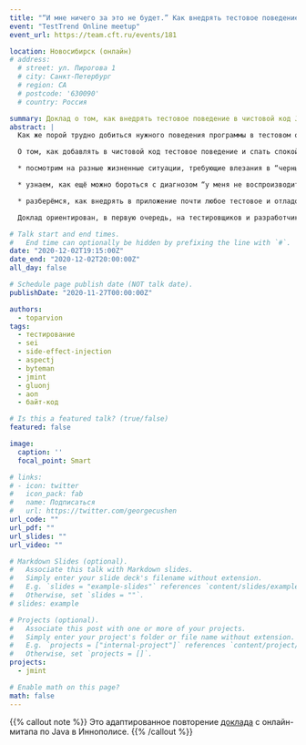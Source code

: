 ```yaml
---
title: "“И мне ничего за это не будет.” Как внедрять тестовое поведение в чистовой код?"
event: "TestTrend Online meetup"
event_url: https://team.cft.ru/events/181

location: Новосибирск (онлайн)
# address:
  # street: ул. Пирогова 1
  # city: Санкт-Петербург
  # region: CA
  # postcode: '630090'
  # country: Россия

summary: Доклад о том, как внедрять тестовое поведение в чистовой код Java приложений и спать спокойно
abstract: |
  Как же порой трудно добиться нужного поведения программы в тестовом окружении: фейковые данные не соответствуют реальности, корявая внешняя зависимость не даёт воспроизвести проблемный кейс, а вездесущая безопасность постоянно ставит палки в колёса… И хотя для всех этих проблем есть какие-то внешние решения, в идеале все такие проблемы можно было бы устранить прямо внутри приложения. Но разве можно лезть внутрь “черного ящика”? Можно! Если осторожно :wink:  

  О том, как добавлять в чистовой код тестовое поведение и спать спокойно, мы и поговорим в докладе:

  * посмотрим на разные жизненные ситуации, требующие влезания в “черный ящик”;

  * узнаем, как ещё можно бороться с диагнозом “у меня не воспроизводится”, когда больше ничего не помогает;

  * разберёмся, как внедрять в приложение почти любое тестовое и отладочное поведение, но при этом не пачкать репозиторий грязными хаками и даже не пересобирать само приложение.

  Доклад ориентирован, в первую очередь, на тестировщиков и разработчиков серверных и настольных приложений на Java, но может быть интересен и другим специалистам.

# Talk start and end times.
#   End time can optionally be hidden by prefixing the line with `#`.
date: "2020-12-02T19:15:00Z"
date_end: "2020-12-02T20:00:00Z"
all_day: false

# Schedule page publish date (NOT talk date).
publishDate: "2020-11-27T00:00:00Z"

authors:
  - toparvion
tags:
  - тестирование
  - sei
  - side-effect-injection
  - aspectj
  - byteman
  - jmint
  - gluonj
  - аоп
  - байт-код

# Is this a featured talk? (true/false)
featured: false

image:
  caption: ''
  focal_point: Smart

# links:
# - icon: twitter
#   icon_pack: fab
#   name: Подписаться
#   url: https://twitter.com/georgecushen
url_code: ""
url_pdf: ""
url_slides: ""
url_video: ""

# Markdown Slides (optional).
#   Associate this talk with Markdown slides.
#   Simply enter your slide deck's filename without extension.
#   E.g. `slides = "example-slides"` references `content/slides/example-slides.md`.
#   Otherwise, set `slides = ""`.
# slides: example

# Projects (optional).
#   Associate this post with one or more of your projects.
#   Simply enter your project's folder or file name without extension.
#   E.g. `projects = ["internal-project"]` references `content/project/deep-learning/index.md`.
#   Otherwise, set `projects = []`.
projects:
  - jmint

# Enable math on this page?
math: false
---
```

{{% callout note %}}
Это адаптированное повторение [доклада](/talk/2020/inno-java-meetup-online/) с онлайн-митапа по Java в Иннополисе.
{{% /callout %}}
